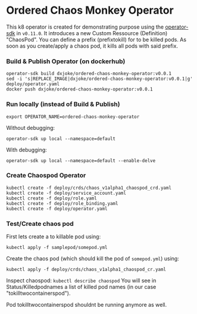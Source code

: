 # Ordered Chaos Monkey Operator
This k8 operator is created for demonstrating purpose using the [operator-sdk](https://github.com/operator-framework/operator-sdk) in `v0.11.0`. 
It introduces a new Custom Ressource (Definition) "ChaosPod". 
You can define a prefix (prefixtokill) for to be killed pods.
As soon as you create/apply a chaos pod, it kills all pods with said prefix.

### Build & Publish Operator (on dockerhub)
```
operator-sdk build dxjoke/ordered-chaos-monkey-operator:v0.0.1
sed -i 's|REPLACE_IMAGE|dxjoke/ordered-chaos-monkey-operator:v0.0.1|g' deploy/operator.yaml
docker push dxjoke/ordered-chaos-monkey-operator:v0.0.1
```

### Run locally (instead of Build & Publish)
`export OPERATOR_NAME=ordered-chaos-monkey-operator`

Without debugging:

`operator-sdk up local --namespace=default`

With debugging:

`operator-sdk up local --namespace=default --enable-delve`


### Create Chaospod Operator
```
kubectl create -f deploy/crds/chaos_v1alpha1_chaospod_crd.yaml
kubectl create -f deploy/service_account.yaml
kubectl create -f deploy/role.yaml
kubectl create -f deploy/role_binding.yaml
kubectl create -f deploy/operator.yaml
```


### Test/Create chaos pod
First lets create a to killable pod using:

`kubectl apply -f samplepod/somepod.yml`

Create the chaos pod (which should kill the pod of `somepod.yml`) using:

`kubectl apply -f deploy/crds/chaos_v1alpha1_chaospod_cr.yaml`


Inspect chaospod:
`kubectl describe chaospod`
You will see in Status/Killedpodnames a list of killed pod names (in our case "tokilltwocontainerspod"). 

Pod tokilltwocontainerspod shouldnt be running anymore as well.
